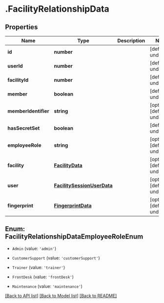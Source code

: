 # .FacilityRelationshipData

## Properties

Name | Type | Description | Notes
------------ | ------------- | ------------- | -------------
**id** | **number** |  | [default to undefined]
**userId** | **number** |  | [default to undefined]
**facilityId** | **number** |  | [default to undefined]
**member** | **boolean** |  | [default to undefined]
**memberIdentifier** | **string** |  | [optional] [default to undefined]
**hasSecretSet** | **boolean** |  | [default to undefined]
**employeeRole** | **string** |  | [optional] [default to undefined]
**facility** | [**FacilityData**](FacilityData.md) |  | [optional] [default to undefined]
**user** | [**FacilitySessionUserData**](FacilitySessionUserData.md) |  | [optional] [default to undefined]
**fingerprint** | [**FingerprintData**](FingerprintData.md) |  | [optional] [default to undefined]



## Enum: FacilityRelationshipDataEmployeeRoleEnum


* `Admin` (value: `'admin'`)

* `CustomerSupport` (value: `'customerSupport'`)

* `Trainer` (value: `'trainer'`)

* `FrontDesk` (value: `'frontDesk'`)

* `Maintenance` (value: `'maintenance'`)




[[Back to API list]](../README.md#documentation-for-api-endpoints) [[Back to Model list]](../README.md#documentation-for-models) [[Back to README]](../README.md)
